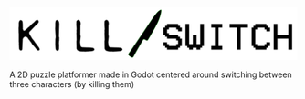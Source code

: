 ![Kill/Switch logo "Kill/Switch logo, text separated by a knife as a slash"](https://github.com/RadikAlice/Kill-Switch/raw/main/gfx/splash/Logo.svg)

A 2D puzzle platformer made in Godot centered around switching between three characters (by killing them)

